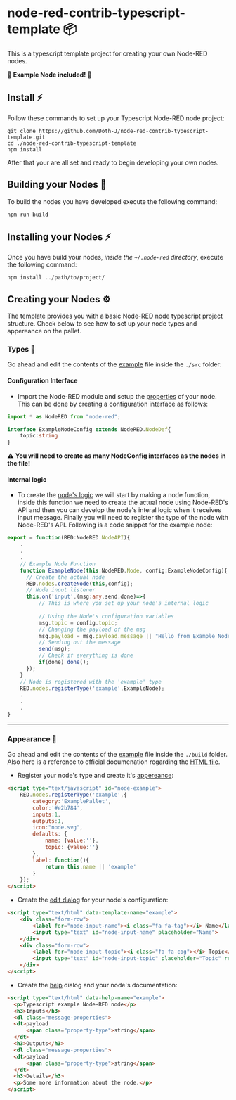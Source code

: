 # node-red-contrib-typescript-template :package:
This is a typescript template project for creating your own Node-RED nodes. 

:icecream: **Example Node included!** :icecream:

## Install :zap:
Follow these commands to set up your Typescript Node-RED node project:
```console
git clone https://github.com/Doth-J/node-red-contrib-typescript-template.git
cd ./node-red-contrib-typescript-template
npm install
```
After that your are all set and ready to begin developing your own nodes.

## Building your Nodes :hammer:
To build the nodes you have developed execute the following command:
```console
npm run build
```
## Installing your Nodes :zap:
Once you have build your nodes, _inside the `~/.node-red` directory_, execute the following command:
```console
npm install ../path/to/project/
```

## Creating your Nodes :gear:
The template provides you with a basic Node-RED node typescript project structure. Check below to see how to set up your node types and appereance on the pallet.
### Types :link:
Go ahead and edit the contents of the [example](./src/node.ts) file inside the `./src` folder:
#### Configuration Interface
* Import the Node-RED module and setup the [properties](https://nodered.org/docs/creating-nodes/properties) of your node. This can be done by creating a configuration interface as follows:
```typescript
import * as NodeRED from "node-red";

interface ExampleNodeConfig extends NodeRED.NodeDef{
    topic:string
}
```
:warning: __You will need to create as many NodeConfig interfaces as the nodes in the file!__
#### Internal logic
* To create the [node's logic](https://nodered.org/docs/creating-nodes/node-js) we will start by making a node function, inside this function we need to create the actual node using Node-RED's API and then you can develop the node's interal logic when it receives input message. Finally you will need to register the type of the node with Node-RED's API. Following is a code snippet for the example node:
```typescript
export = function(RED:NodeRED.NodeAPI){
    .
    .
    .
    // Example Node Function
    function ExampleNode(this:NodeRED.Node, config:ExampleNodeConfig){
      // Create the actual node
      RED.nodes.createNode(this,config);
      // Node input listener
      this.on('input',(msg:any,send,done)=>{
          // This is where you set up your node's internal logic
          
          // Using the Node's configuration variables
          msg.topic = config.topic;
          // Changing the payload of the msg
          msg.payload = msg.payload.message || "Hello from Example Node";
          // Sending out the message
          send(msg);
          // Check if everything is done
          if(done) done();
      });
    }
    // Node is registered with the 'example' type
    RED.nodes.registerType('example',ExampleNode);
    .
    .
    .
}
```
---
### Appearance :scarf:
Go ahead and edit the contents of the [example](./build/node.html) file inside the `./build` folder. Also here is a reference to official documenation regarding the [HTML file](https://nodered.org/docs/creating-nodes/node-html).
* Register your node's type and create it's [appereance](https://nodered.org/docs/creating-nodes/appearance):
```html
<script type="text/javascript" id="node-example">
    RED.nodes.registerType('example',{
        category:'ExamplePallet',
        color:'#e2b784',
        inputs:1,
        outputs:1,   
        icon:"node.svg", 
        defaults: {
            name: {value:''},
            topic: {value:''}
        },
        label: function(){
            return this.name || 'example'
        }
    });
</script>
```
* Create the [edit dialog](https://nodered.org/docs/creating-nodes/edit-dialog) for your node's configuration:
```html
<script type="text/html" data-template-name="example">
    <div class="form-row">
        <label for="node-input-name"><i class="fa fa-tag"></i> Name</label>
        <input type="text" id="node-input-name" placeholder="Name">
    </div>
    <div class="form-row">
        <label for="node-input-topic"><i class="fa fa-cog"></i> Topic</label>
        <input type="text" id="node-input-topic" placeholder="Topic" required>
    </div>
</script>
```
* Create the [help](https://nodered.org/docs/creating-nodes/help-style-guide) dialog and your node's documentation: 
```html
<script type="text/html" data-help-name="example">
  <p>Typescript example Node-RED node</p>
  <h3>Inputs</h3>
  <dl class="message-properties">
  <dt>payload
      <span class="property-type">string</span>
  </dt>
  <h3>Outputs</h3>
  <dl class="message-properties">
  <dt>payload
      <span class="property-type">string</span>
  </dt>
  <h3>Details</h3>
  <p>Some more information about the node.</p>
</script>
```
